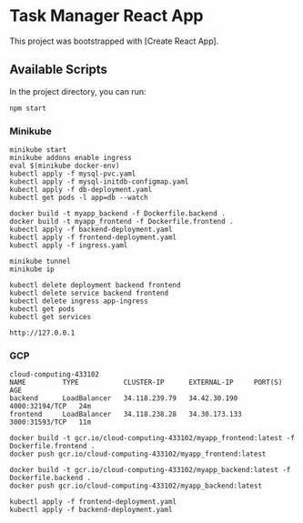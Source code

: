 # Task Manager React App

This project was bootstrapped with [Create React App].

## Available Scripts

In the project directory, you can run:

`npm start`

### Minikube
    minikube start
    minikube addons enable ingress
    eval $(minikube docker-env)
    kubectl apply -f mysql-pvc.yaml
    kubectl apply -f mysql-initdb-configmap.yaml
    kubectl apply -f db-deployment.yaml
    kubectl get pods -l app=db --watch
    
    docker build -t myapp_backend -f Dockerfile.backend .
    docker build -t myapp_frontend -f Dockerfile.frontend .
    kubectl apply -f backend-deployment.yaml
    kubectl apply -f frontend-deployment.yaml
    kubectl apply -f ingress.yaml

    minikube tunnel
    minikube ip

    kubectl delete deployment backend frontend
    kubectl delete service backend frontend
    kubectl delete ingress app-ingress
    kubectl get pods
    kubectl get services

    http://127.0.0.1


### GCP
    cloud-computing-433102
    NAME         TYPE           CLUSTER-IP      EXTERNAL-IP     PORT(S)          AGE
    backend      LoadBalancer   34.118.239.79   34.42.30.190    4000:32194/TCP   24m
    frontend     LoadBalancer   34.118.238.28   34.30.173.133   3000:31593/TCP   11m

    docker build -t gcr.io/cloud-computing-433102/myapp_frontend:latest -f Dockerfile.frontend .
    docker push gcr.io/cloud-computing-433102/myapp_frontend:latest

    docker build -t gcr.io/cloud-computing-433102/myapp_backend:latest -f Dockerfile.backend .
    docker push gcr.io/cloud-computing-433102/myapp_backend:latest

    kubectl apply -f frontend-deployment.yaml
    kubectl apply -f backend-deployment.yaml
